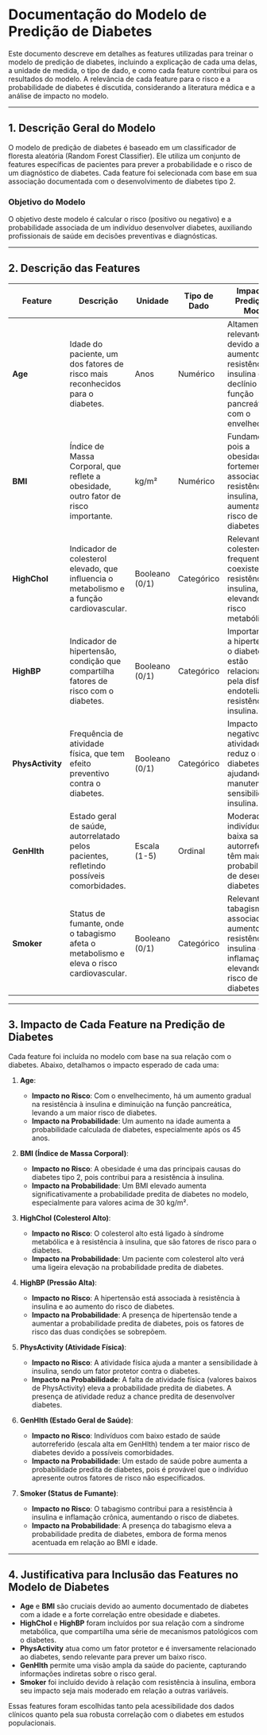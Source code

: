 # Documentação do Modelo de Predição de Diabetes

Este documento descreve em detalhes as features utilizadas para treinar o modelo de predição de diabetes, incluindo a explicação de cada uma delas, a unidade de medida, o tipo de dado, e como cada feature contribui para os resultados do modelo. A relevância de cada feature para o risco e a probabilidade de diabetes é discutida, considerando a literatura médica e a análise de impacto no modelo.

---

## 1. Descrição Geral do Modelo

O modelo de predição de diabetes é baseado em um classificador de floresta aleatória (Random Forest Classifier). Ele utiliza um conjunto de features específicas de pacientes para prever a probabilidade e o risco de um diagnóstico de diabetes. Cada feature foi selecionada com base em sua associação documentada com o desenvolvimento de diabetes tipo 2.

### Objetivo do Modelo
O objetivo deste modelo é calcular o risco (positivo ou negativo) e a probabilidade associada de um indivíduo desenvolver diabetes, auxiliando profissionais de saúde em decisões preventivas e diagnósticas.

---

## 2. Descrição das Features

| Feature          | Descrição                                                                                   | Unidade         | Tipo de Dado | Impacto na Predição do Modelo |
|------------------|---------------------------------------------------------------------------------------------|-----------------|--------------|--------------------------------|
| **Age**          | Idade do paciente, um dos fatores de risco mais reconhecidos para o diabetes.              | Anos            | Numérico     | Altamente relevante devido ao aumento da resistência à insulina e declínio da função pancreática com o envelhecimento. |
| **BMI**          | Índice de Massa Corporal, que reflete a obesidade, outro fator de risco importante.        | kg/m²           | Numérico     | Fundamental, pois a obesidade é fortemente associada à resistência à insulina, aumentando o risco de diabetes. |
| **HighChol**     | Indicador de colesterol elevado, que influencia o metabolismo e a função cardiovascular.    | Booleano (0/1)  | Categórico   | Relevante; o colesterol alto frequentemente coexiste com a resistência à insulina, elevando o risco metabólico. |
| **HighBP**       | Indicador de hipertensão, condição que compartilha fatores de risco com o diabetes.        | Booleano (0/1)  | Categórico   | Importante, pois a hipertensão e o diabetes estão relacionados pela disfunção endotelial e resistência à insulina. |
| **PhysActivity** | Frequência de atividade física, que tem efeito preventivo contra o diabetes.               | Booleano (0/1)  | Categórico   | Impacto negativo: atividade física reduz o risco de diabetes, ajudando na manutenção da sensibilidade à insulina. |
| **GenHlth**      | Estado geral de saúde, autorrelatado pelos pacientes, refletindo possíveis comorbidades.   | Escala (1-5)    | Ordinal      | Moderado: indivíduos com baixa saúde autorreferida têm maior probabilidade de desenvolver diabetes. |
| **Smoker**       | Status de fumante, onde o tabagismo afeta o metabolismo e eleva o risco cardiovascular.    | Booleano (0/1)  | Categórico   | Relevante; o tabagismo está associado ao aumento da resistência à insulina e inflamação, elevando o risco de diabetes. |

---

## 3. Impacto de Cada Feature na Predição de Diabetes

Cada feature foi incluída no modelo com base na sua relação com o diabetes. Abaixo, detalhamos o impacto esperado de cada uma:

1. **Age**:  
   - **Impacto no Risco**: Com o envelhecimento, há um aumento gradual na resistência à insulina e diminuição na função pancreática, levando a um maior risco de diabetes.  
   - **Impacto na Probabilidade**: Um aumento na idade aumenta a probabilidade calculada de diabetes, especialmente após os 45 anos.

2. **BMI (Índice de Massa Corporal)**:  
   - **Impacto no Risco**: A obesidade é uma das principais causas do diabetes tipo 2, pois contribui para a resistência à insulina.  
   - **Impacto na Probabilidade**: Um BMI elevado aumenta significativamente a probabilidade predita de diabetes no modelo, especialmente para valores acima de 30 kg/m².

3. **HighChol (Colesterol Alto)**:  
   - **Impacto no Risco**: O colesterol alto está ligado à síndrome metabólica e à resistência à insulina, que são fatores de risco para o diabetes.  
   - **Impacto na Probabilidade**: Um paciente com colesterol alto verá uma ligeira elevação na probabilidade predita de diabetes.

4. **HighBP (Pressão Alta)**:  
   - **Impacto no Risco**: A hipertensão está associada à resistência à insulina e ao aumento do risco de diabetes.  
   - **Impacto na Probabilidade**: A presença de hipertensão tende a aumentar a probabilidade predita de diabetes, pois os fatores de risco das duas condições se sobrepõem.

5. **PhysActivity (Atividade Física)**:  
   - **Impacto no Risco**: A atividade física ajuda a manter a sensibilidade à insulina, sendo um fator protetor contra o diabetes.  
   - **Impacto na Probabilidade**: A falta de atividade física (valores baixos de PhysActivity) eleva a probabilidade predita de diabetes. A presença de atividade reduz a chance predita de desenvolver diabetes.

6. **GenHlth (Estado Geral de Saúde)**:  
   - **Impacto no Risco**: Indivíduos com baixo estado de saúde autorreferido (escala alta em GenHlth) tendem a ter maior risco de diabetes devido a possíveis comorbidades.  
   - **Impacto na Probabilidade**: Um estado de saúde pobre aumenta a probabilidade predita de diabetes, pois é provável que o indivíduo apresente outros fatores de risco não especificados.

7. **Smoker (Status de Fumante)**:  
   - **Impacto no Risco**: O tabagismo contribui para a resistência à insulina e inflamação crônica, aumentando o risco de diabetes.  
   - **Impacto na Probabilidade**: A presença do tabagismo eleva a probabilidade predita de diabetes, embora de forma menos acentuada em relação ao BMI e idade.

---

## 4. Justificativa para Inclusão das Features no Modelo de Diabetes

- **Age** e **BMI** são cruciais devido ao aumento documentado de diabetes com a idade e a forte correlação entre obesidade e diabetes.
- **HighChol** e **HighBP** foram incluídos por sua relação com a síndrome metabólica, que compartilha uma série de mecanismos patológicos com o diabetes.
- **PhysActivity** atua como um fator protetor e é inversamente relacionado ao diabetes, sendo relevante para prever um baixo risco.
- **GenHlth** permite uma visão ampla da saúde do paciente, capturando informações indiretas sobre o risco geral.
- **Smoker** foi incluído devido à relação com resistência à insulina, embora seu impacto seja mais moderado em relação a outras variáveis.

Essas features foram escolhidas tanto pela acessibilidade dos dados clínicos quanto pela sua robusta correlação com o diabetes em estudos populacionais. 